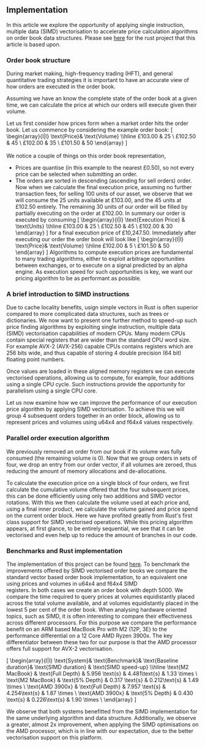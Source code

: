 ## Implementation 
In this article we explore the opportunity of applying single
instruction, multiple data (SIMD) vectorisation to accelerate
price calculation algorithms on order book data structures.
Please see <a href="https://github.com/Hoeppke/rust_order_book_simd/tree/main" target="_blank">here</a> for the rust project that this article is based upon.

### Order book structure
During market making, high-frequency trading (HFT), and general
quantitative trading strategies it is important to have an
accurate view of how orders are executed in the order book.

Assuming we have an know the complete state of the order book
at a given time, we can calculate the price at which our orders
will execute given their volume. 

Let us first consider how prices form when a market order
hits the order book. Let us commence by considering the example order book:
\[
\begin{array}{l|l}
\text{Price}&
\text{Volume}
\\\hline
    £103.00 & 25 \\
    £102.50 & 45 \\
    £102.00 & 35 \\
    £101.50 & 50 
\end{array}
\]
<br>
<br>
We notice a couple of things on this order book representation,
* Prices are quantise (in this example to the nearest
  £0.50), so not every price can be selected when
  submitting an order.
* The orders are sorted in descending (ascending for
 sell orders) order.
Now when we calculate the final execution price, assuming
no further transaction fees, for selling 100 units of our asset,
we observe that we will consume the 25 units available at £103.00,
and the 45 units at £102.50 entirely. The remaining 30 units of our 
order will be filled by partially executing on the order at £102.00.
In summary our order is executed by consuming
\[
 \begin{array}{l|l}
 \text{Execution Price} &
 \text{Units}
 \\\hline
     £103.00 & 25  \\
     £102.50 & 45  \\
     £102.00 & 30 
 \end{array}
\]
for a final execution price of £10,247.50. Immediately after executing
our order the order book will look like
\[
 \begin{array}{l|l}
 \text{Price}&
 \text{Volume}
 \\\hline
     £102.00 & 5 \\
     £101.50 & 50 
 \end{array}
\]
Algorithms to compute execution prices are fundamental to many
trading algorithms, either to exploit arbitrage opportunities
between exchanges, or to execute on a signal predicted by an
alpha engine. As execution speed for such opportunities is key,
we want our pricing algorithm to be as performant as possible.
### A brief introduction to SIMD instructions
Due to cache locality benefits, usign simple vectors in Rust
is often superior compared to more complicated
data structures, such as trees or dictionaries.
We now want to present one further method to speed-up such
price finding algorithms by exploiting single instruction,
multiple data (SIMD) vectorisation capabilities of modern CPUs.
Many modern CPUs contain special registers that are wider than
the standard CPU word size. For example AVX-2 (AVX-256) capable
CPUs contains registers which are 256 bits wide, and thus
capable of storing 4 double precision (64 bit) floating point
numbers.

Once values are loaded in these aligned memory registers we can
execute vectorised operations, allowing us to compute, for
example, four additions using a single CPU cycle. Such instructions
provide the opportunity for parallelism using a single CPU core.

Let us now examine how we can improve the performance of our execution
price algorithm by applying SIMD vectorisation. To achieve this
we will group 4 subsequent orders together in an order block,
allowing us to represent prices and volumes using u64x4 and f64x4 values
respectively.

### Parallel order execution algorithm 
We previously removed an order from our book if its volume was
fully consumed (the remaining volume is 0). Now that we
group orders in sets of four, we drop an entry from our order
vector, if all volumes are zeroed, thus reducing the amount of
memory allocations and de-allocations.

To calculate the execution price on a single block of four orders, 
we first calculate the cumulative volume offered that the four
subsequent prices, this can be done efficiently using only two additions and 
SIMD vector rotations. With this we then calculate the volume
used at each price and, using a final inner product, we calculate
the volume gained and price spend on the current order block.
Here we have profited greatly from Rust's first class support
for SIMD vectorised operations. While this pricing algorithm
appears, at first glance, to be entirely sequential, we see
that it can be vectorised and even help up to reduce
the amount of branches in our code.

### Benchmarks and Rust implementation
The implementation of this project can be found 
<a href="https://github.com/Hoeppke/rust_order_book_simd/tree/main" target="_blank">here</a>.
To benchmark the improvements offered by SIMD vectorised 
order books we compare the standard vector based order book implementation,
to an equivalent one using prices and volumes in u64x4 and f64x4 SIMD  
registers. In both cases we create an order book with depth 5000.
We compare the time required to query prices at volumes equidistantly
placed across the total volume available, and at volumes equidistantly
placed in the lowest 5 per cent of the order book.
When analysing hardware oriented topics, such as SIMD, it is
often interesting to compare their effectiveness across different
processors. For this purpose we compare the performance
benefit on an ARM based MacBook Pro with M2 (12P, 3E) to 
the performance differential on a 12 Core AMD Ryzen 3900x. The
key differentiator between these two for our purpose is that the 
AMD processor offers full support for AVX-2 vectorisation.

\[
 \begin{array}{l|l}
 \text{System}&
 \text{Benchmark}&
 \text{Baseline duration}&
 \text{SIMD duration} &
 \text{SIMD speed-up}
 \\\hline
 \text{M2 MacBook} & \text{Full Depth} & 5.956 \text{s} & 4.481\text{s} & 1.33 \times \\
 \text{M2 MacBook} & \text{5% Depth}   & 0.317 \text{s} & 0.212\text{s} & 1.49 \times \\
 \text{AMD 3900x} & \text{Full Depth}  & 7.957 \text{s} & 4.254\text{s} & 1.87 \times \\
 \text{AMD 3900x} & \text{5% Depth}    & 0.430 \text{s} & 0.226\text{s} & 1.90 \times \\
 \end{array}
\]

We observe that both systems benefitted from the SIMD implementation for the same underlying
algorithm and data structure. Additionally, we observe a greater, almost 2x improvement,
when applying the SIMD optimisations on the AMD processor, which is in line with our
expectation, due to the better vectorisation support on this platform.
